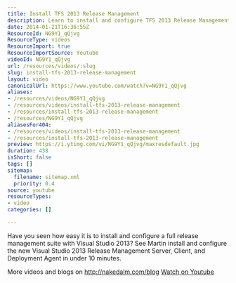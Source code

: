 ```yaml
---
title: Install TFS 2013 Release Management
description: Learn to install and configure TFS 2013 Release Management in under 10 minutes with Martin. Streamline your deployment process effortlessly!
date: 2014-01-21T16:36:55Z
ResourceId: NG9Y1_qQjvg
ResourceType: videos
ResourceImport: true
ResourceImportSource: Youtube
videoId: NG9Y1_qQjvg
url: /resources/videos/:slug
slug: install-tfs-2013-release-management
layout: video
canonicalUrl: https://www.youtube.com/watch?v=NG9Y1_qQjvg
aliases:
- /resources/videos/NG9Y1_qQjvg
- /resources/videos/install-tfs-2013-release-management
- /resources/install-tfs-2013-release-management
- /resources/NG9Y1_qQjvg
aliasesFor404:
- /resources/videos/install-tfs-2013-release-management
- /resources/install-tfs-2013-release-management
preview: https://i.ytimg.com/vi/NG9Y1_qQjvg/maxresdefault.jpg
duration: 438
isShort: false
tags: []
sitemap:
  filename: sitemap.xml
  priority: 0.4
source: youtube
resourceTypes:
- video
categories: []

---
```

 Have you seen how easy it is to install and configure a full release management suite with Visual Studio 2013? See Martin install and configure the new Visual Studio 2013 Release Management Server, Client, and Deployment Agent in under 10 minutes.

More videos and blogs on http://nakedalm.com/blog 
 [Watch on Youtube](https://www.youtube.com/watch?v=NG9Y1_qQjvg)
